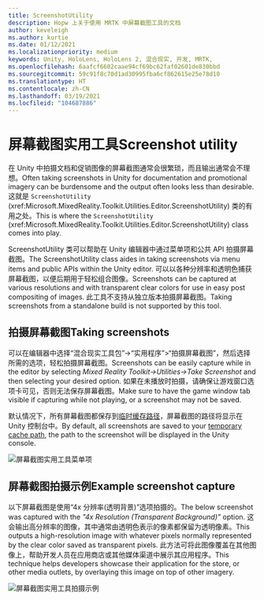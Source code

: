 ```yaml
---
title: ScreenshotUtility
description: Hopw 上关于使用 MRTK 中屏幕截图工具的文档
author: keveleigh
ms.author: kurtie
ms.date: 01/12/2021
ms.localizationpriority: medium
keywords: Unity, HoloLens, HoloLens 2, 混合现实, 开发, MRTK,
ms.openlocfilehash: 6aafcf6602caae94cf69bc62faf02601de830bbd
ms.sourcegitcommit: 59c91f8c70d1ad30995fba6cf862615e25e78d10
ms.translationtype: HT
ms.contentlocale: zh-CN
ms.lasthandoff: 03/19/2021
ms.locfileid: "104687886"
---
```

# <a name="screenshot-utility"></a><span data-ttu-id="647f0-104">屏幕截图实用工具</span><span class="sxs-lookup"><span data-stu-id="647f0-104">Screenshot utility</span></span>

<span data-ttu-id="647f0-105">在 Unity 中拍摄文档和促销图像的屏幕截图通常会很繁琐，而且输出通常会不理想。</span><span class="sxs-lookup"><span data-stu-id="647f0-105">Often taking screenshots in Unity for documentation and promotional imagery can be burdensome and the output often looks less than desirable.</span></span> <span data-ttu-id="647f0-106">这就是 `ScreenshotUtility` (xref:Microsoft.MixedReality.Toolkit.Utilities.Editor.ScreenshotUtility) 类的有用之处。</span><span class="sxs-lookup"><span data-stu-id="647f0-106">This is where the `ScreenshotUtility` (xref:Microsoft.MixedReality.Toolkit.Utilities.Editor.ScreenshotUtility) class comes into play.</span></span>

<span data-ttu-id="647f0-107">ScreenshotUtility 类可以帮助在 Unity 编辑器中通过菜单项和公共 API 拍摄屏幕截图。</span><span class="sxs-lookup"><span data-stu-id="647f0-107">The ScreenshotUtility class aides in taking screenshots via menu items and public APIs within the Unity editor.</span></span> <span data-ttu-id="647f0-108">可以以各种分辨率和透明色捕获屏幕截图，以便后期用于轻松组合图像。</span><span class="sxs-lookup"><span data-stu-id="647f0-108">Screenshots can be captured at various resolutions and with transparent clear colors for use in easy post compositing of images.</span></span> <span data-ttu-id="647f0-109">此工具不支持从独立版本拍摄屏幕截图。</span><span class="sxs-lookup"><span data-stu-id="647f0-109">Taking screenshots from a standalone build is not supported by this tool.</span></span>

## <a name="taking-screenshots"></a><span data-ttu-id="647f0-110">拍摄屏幕截图</span><span class="sxs-lookup"><span data-stu-id="647f0-110">Taking screenshots</span></span>

<span data-ttu-id="647f0-111">可以在编辑器中选择“混合现实工具包”->“实用程序”>“拍摄屏幕截图”，然后选择所需的选项，轻松拍摄屏幕截图。</span><span class="sxs-lookup"><span data-stu-id="647f0-111">Screenshots can be easily capture while in the editor by selecting *Mixed Reality Toolkit->Utilities->Take Screenshot* and then selecting your desired option.</span></span> <span data-ttu-id="647f0-112">如果在未播放时拍摄，请确保让游戏窗口选项卡可见，否则无法保存屏幕截图。</span><span class="sxs-lookup"><span data-stu-id="647f0-112">Make sure to have the game window tab visible if capturing while not playing, or a screenshot may not be saved.</span></span>

<span data-ttu-id="647f0-113">默认情况下，所有屏幕截图都保存到[临时缓存路径](https://docs.unity3d.com/ScriptReference/Application-temporaryCachePath.html)，屏幕截图的路径将显示在 Unity 控制台中。</span><span class="sxs-lookup"><span data-stu-id="647f0-113">By default, all screenshots are saved to your [temporary cache path](https://docs.unity3d.com/ScriptReference/Application-temporaryCachePath.html), the path to the screenshot will be displayed in the Unity console.</span></span>

![屏幕截图实用工具菜单项](../Images/ScreenshotUtility/MRTK_ScreenshotUtility_Menu_Item.png)

## <a name="example-screenshot-capture"></a><span data-ttu-id="647f0-115">屏幕截图拍摄示例</span><span class="sxs-lookup"><span data-stu-id="647f0-115">Example screenshot capture</span></span>

<span data-ttu-id="647f0-116">以下屏幕截图是使用“4x 分辨率(透明背景)”选项拍摄的。</span><span class="sxs-lookup"><span data-stu-id="647f0-116">The below screenshot was captured with the *"4x Resolution (Transparent Background)"* option.</span></span> <span data-ttu-id="647f0-117">这会输出高分辨率的图像，其中通常由透明色表示的像素都保留为透明像素。</span><span class="sxs-lookup"><span data-stu-id="647f0-117">This outputs a high-resolution image with whatever pixels normally represented by the clear color saved as transparent pixels.</span></span> <span data-ttu-id="647f0-118">此方法可将此图像覆盖在其他图像上，帮助开发人员在应用商店或其他媒体渠道中展示其应用程序。</span><span class="sxs-lookup"><span data-stu-id="647f0-118">This technique helps developers showcase their application for the store, or other media outlets, by overlaying this image on top of other imagery.</span></span>

![屏幕截图实用工具拍摄示例](../Images/ScreenshotUtility/MRTK_ScreenshotUtility_Example_Capture.png)
